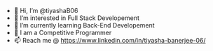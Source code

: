 - 👋 Hi, I’m @tiyashaB06
- 👀 I’m interested in Full Stack Developement
- 🌱 I’m currently learning Back-End Developement
- 💞️ I am a Competitive Programmer
- 📫 Reach me @ https://www.linkedin.com/in/tiyasha-banerjee-06/

<!---
tiyashaB06/tiyashaB06 is a ✨ special ✨ repository because its `README.md` (this file) appears on your GitHub profile.
You can click the Preview link to take a look at your changes.
--->
